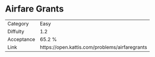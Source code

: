 # Airfare Grants

<table>
    <tr>
        <td>Category</td>
        <td>Easy</td>
    </tr>
    <tr>
        <td>Diffulty</td>
        <td>1.2</td>
    </tr>
    <tr>
        <td>Acceptance</td>
        <td>65.2 %</td>
    </tr>
    <tr>
        <td>Link</td>
        <td>https://open.kattis.com/problems/airfaregrants</td>
    </tr>
</table>